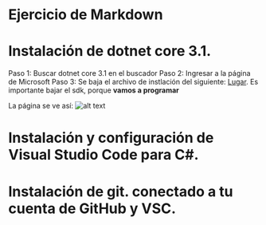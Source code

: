 
# Ejercicio de Markdown

# Instalación de dotnet core 3.1.
Paso 1: Buscar dotnet core 3.1 en el buscador 
Paso 2: Ingresar a la página de Microsoft
Paso 3: Se baja el archivo de instlación del siguiente:
[Lugar](https://dotnet.microsoft.com/download/dotnet-core/3.0).
Es importante bajar el sdk, porque **vamos a programar**

La página se ve así:
![alt text](https://i.paste.pics/a4a3a31c732d293eeda0904741b5b671.png "Netcore")





# Instalación y configuración de Visual Studio Code para C#.


# Instalación de git. conectado a tu cuenta de GitHub y VSC.
